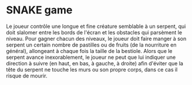 # SNAKE game

Le joueur contrôle une longue et fine créature semblable à un serpent, qui doit slalomer entre les bords de l'écran et les obstacles qui parsèment le niveau. Pour gagner chacun des niveaux, le joueur doit faire manger à son serpent un certain nombre de pastilles ou de fruits (de la nourriture en général), allongeant à chaque fois la taille de la bestiole. Alors que le serpent avance inexorablement, le joueur ne peut que lui indiquer une direction à suivre (en haut, en bas, à gauche, à droite) afin d'éviter que la tête du serpent ne touche les murs ou son propre corps, dans ce cas il risque de mourir.
